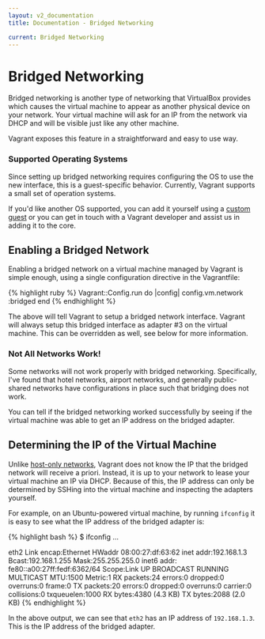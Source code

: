 ```yaml
---
layout: v2_documentation
title: Documentation - Bridged Networking

current: Bridged Networking
---
```

# Bridged Networking

Bridged networking is another type of networking that VirtualBox
provides which causes the virtual machine to appear as another
physical device on your network. Your virtual machine will ask for
an IP from the network via DHCP and will be visible just like any
other machine.

Vagrant exposes this feature in a straightforward and easy to use
way.

<div class="alert alert-block alert-notice">
  <h3>Supported Operating Systems</h3>
  <p>
    Since setting up bridged networking requires configuring the OS to
    use the new interface, this is a guest-specific behavior. Currently,
    Vagrant supports a small set of operation systems.
  </p>
  <p>
    If you'd like another OS supported, you can add it yourself using a
    <a href="/v2/docs/guests.html">custom guest</a> or you can get in touch
    with a Vagrant developer and assist us in adding it to the core.
  </p>
</div>

## Enabling a Bridged Network

Enabling a bridged network on a virtual machine managed by Vagrant
is simple enough, using a single configuration directive in the
Vagrantfile:

{% highlight ruby %}
Vagrant::Config.run do |config|
  config.vm.network :bridged
end
{% endhighlight %}

The above will tell Vagrant to setup a bridged network interface.
Vagrant will always setup this bridged interface as adapter #3 on
the virtual machine. This can be overridden as well, see below for more
information.

<div class="alert alert-block alert-notice">
  <h3>Not All Networks Work!</h3>
  <p>
    Some networks will not work properly with bridged networking. Specifically,
    I've found that hotel networks, airport networks, and generally public-shared
    networks have configurations in place such that bridging does not work.
  </p>
  <p>
    You can tell if the bridged networking worked successfully by seeing if the
    virtual machine was able to get an IP address on the bridged adapter.
  </p>
</div>

## Determining the IP of the Virtual Machine

Unlike [host-only networks](/v2/docs/host_only_networking.html), Vagrant does
not know the IP that the bridged network will receive a priori. Instead,
it is up to your network to lease your virtual machine an IP via DHCP.
Because of this, the IP address can only be determined by SSHing into
the virtual machine and inspecting the adapters yourself.

For example, on an Ubuntu-powered virtual machine, by running `ifconfig`
it is easy to see what the IP address of the bridged adapter is:

{% highlight bash %}
$ ifconfig
...

eth2      Link encap:Ethernet  HWaddr 08:00:27:df:63:62
          inet addr:192.168.1.3  Bcast:192.168.1.255  Mask:255.255.255.0
          inet6 addr: fe80::a00:27ff:fedf:6362/64 Scope:Link
          UP BROADCAST RUNNING MULTICAST  MTU:1500  Metric:1
          RX packets:24 errors:0 dropped:0 overruns:0 frame:0
          TX packets:20 errors:0 dropped:0 overruns:0 carrier:0
          collisions:0 txqueuelen:1000
          RX bytes:4380 (4.3 KB)  TX bytes:2088 (2.0 KB)
{% endhighlight %}

In the above output, we can see that `eth2` has an IP address of
`192.168.1.3`. This is the IP address of the bridged adapter.
